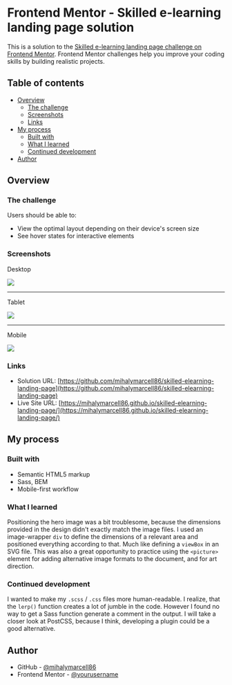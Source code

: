 # Frontend Mentor - Skilled e-learning landing page solution

This is a solution to the [Skilled e-learning landing page challenge on Frontend Mentor](https://www.frontendmentor.io/challenges/skilled-elearning-landing-page-S1ObDrZ8q). Frontend Mentor challenges help you improve your coding skills by building realistic projects.

## Table of contents

- [Overview](#overview)
  - [The challenge](#the-challenge)
  - [Screenshots](#screenshots)
  - [Links](#links)
- [My process](#my-process)
  - [Built with](#built-with)
  - [What I learned](#what-i-learned)
  - [Continued development](#continued-development)
- [Author](#author)

## Overview

### The challenge

Users should be able to:

- View the optimal layout depending on their device's screen size
- See hover states for interactive elements

### Screenshots

Desktop

![](./screenshots/screenshot-desktop.png)

---

Tablet

![](./screenshots/screenshot-tablet.png)

---

Mobile

![](./screenshots/screenshot-mobile.png)

### Links

- Solution URL: [https://github.com/mihalymarcell86/skilled-elearning-landing-page](https://github.com/mihalymarcell86/skilled-elearning-landing-page)
- Live Site URL: [https://mihalymarcell86.github.io/skilled-elearning-landing-page/](https://mihalymarcell86.github.io/skilled-elearning-landing-page/)

## My process

### Built with

- Semantic HTML5 markup
- Sass, BEM
- Mobile-first workflow

### What I learned

Positioning the hero image was a bit troublesome, because the dimensions provided in the design didn't exactly match the image files. I used an image-wrapper `div` to define the dimensions of a relevant area and positioned everything according to that. Much like defining a `viewBox` in an SVG file. This was also a great opportunity to practice using the `<picture>` element for adding alternative image formats to the document, and for art direction.

### Continued development

I wanted to make my `.scss` / `.css` files more human-readable. I realize, that the `lerp()` function creates a lot of jumble in the code. However I found no way to get a Sass function generate a comment in the output. I will take a closer look at PostCSS, because I think, developing a plugin could be a good alternative.

## Author

- GitHub - [@mihalymarcell86](https://github.com/mihalymarcell86)
- Frontend Mentor - [@yourusername](https://www.frontendmentor.io/profile/mihalymarcell86)
